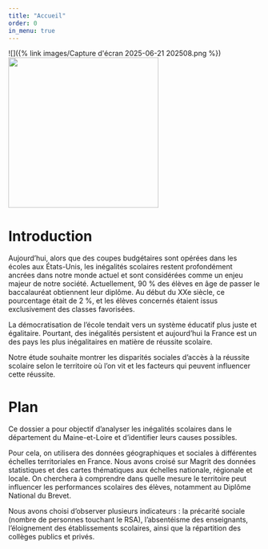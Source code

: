 ```yaml
---
title: "Accueil"
order: 0
in_menu: true
---
```

![]({% link images/Capture d'écran 2025-06-21 202508.png %})
<img src="chemin/vers/image.jpg" width="300" alt="">

# Introduction

Aujourd’hui, alors que des coupes budgétaires sont opérées dans les écoles aux États-Unis, les inégalités scolaires restent profondément ancrées dans notre monde actuel et sont considérées comme un enjeu majeur de notre société. Actuellement, 90 % des élèves en âge de passer le baccalauréat obtiennent leur diplôme. Au début du XXe siècle, ce pourcentage était de 2 %, et les élèves concernés étaient issus exclusivement des classes favorisées.

La démocratisation de l’école tendait vers un système éducatif plus juste et égalitaire. Pourtant, des inégalités persistent et aujourd’hui la France est un des pays les plus inégalitaires en matière de réussite scolaire. 

Notre étude souhaite montrer les disparités sociales d’accès à la réussite scolaire selon le territoire où l’on vit et les facteurs qui peuvent influencer cette réussite. 

# Plan 
Ce dossier a pour objectif d’analyser les inégalités scolaires dans le département du Maine-et-Loire et d’identifier leurs causes possibles.

 Pour cela, on utilisera des données géographiques et sociales à différentes échelles territoriales en France. Nous avons croisé sur Magrit des données statistiques et des cartes thématiques aux échelles nationale, régionale et locale. On cherchera à comprendre dans quelle mesure le territoire peut influencer les performances scolaires des élèves, notamment au Diplôme National du Brevet.

Nous avons choisi d’observer plusieurs indicateurs : la précarité sociale (nombre de personnes touchant le RSA), l’absentéisme des enseignants, l’éloignement des établissements scolaires, ainsi que la répartition des collèges publics et privés. 